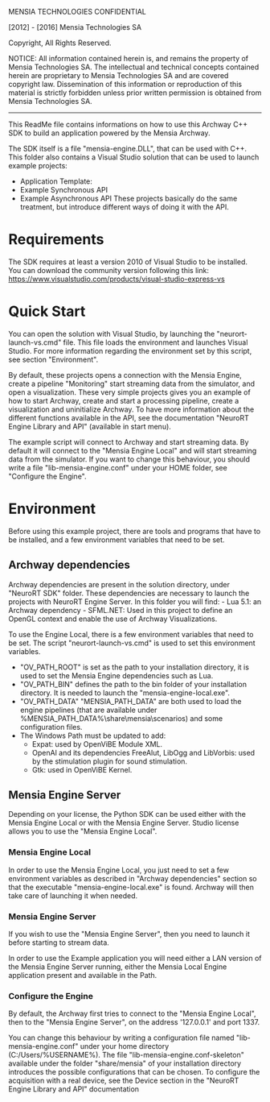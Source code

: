 MENSIA TECHNOLOGIES CONFIDENTIAL

[2012] - [2016] Mensia Technologies SA

Copyright, All Rights Reserved.

NOTICE: All information contained herein is, and remains the
property of Mensia Technologies SA. The intellectual and
technical concepts contained herein are proprietary to Mensia
Technologies SA and are covered copyright law. Dissemination of
this information or reproduction of this material is strictly forbidden unless prior written permission is obtained from
Mensia Technologies SA.

---

This ReadMe file contains informations on how to use this Archway C++ SDK to build an application powered by the Mensia Archway. 

The SDK itself is a file "mensia-engine.DLL", that can be used with C++. This folder also contains a Visual Studio solution that can be used to launch example projects:
- Application Template: 
- Example Synchronous API
- Example Asynchronous API
These projects basically do the same treatment, but introduce different ways of doing it with the API. 

# Requirements

The SDK requires at least a version 2010 of Visual Studio to be installed. You can download the community version following this link: https://www.visualstudio.com/products/visual-studio-express-vs

# Quick Start

You can open the solution with Visual Studio, by launching the "neurort-launch-vs.cmd" file. This file loads the environment and launches Visual Studio. For more information regarding the environment set by this script, see section "Environment".

By default, these projects opens a connection with the Mensia Engine, create a pipeline "Monitoring" start streaming data from the simulator, and open a visualization. These very simple projects gives you an example of how to start Archway, create and start a processing pipeline, create a visualization and uninitialize Archway. To have more information about the different functions available in the API, see the documentation "NeuroRT Engine Library and API" (available in start menu).

The example script will connect to Archway and start streaming data. By default it will connect to the "Mensia Engine Local" and will start streaming data from the simulator. If you want to change this behaviour, you should write a file "lib-mensia-engine.conf" under your HOME folder, see "Configure the Engine".

# Environment

Before using this example project, there are tools and programs that have to be installed, and a few environment variables that need to be set.

## Archway dependencies
Archway dependencies are present in the solution directory, under "NeuroRT SDK" folder. These dependencies are necessary to launch the projects with NeuroRT Engine Server.
In this folder you will find:
	- Lua 5.1: an Archway dependency
	- SFML.NET: Used in this project to define an OpenGL context and enable the use of Archway Visualizations.

To use the  Engine Local, there is a few environment variables that need to be set. The script "neurort-launch-vs.cmd" is used to set this environment variables.
- "OV_PATH_ROOT" is set as the path to your installation directory, it is used to set the Mensia Engine dependencies such as Lua.
- "OV_PATH_BIN" defines the path to the bin folder of your installation directory. It is needed to launch the "mensia-engine-local.exe".
- "OV_PATH_DATA" "MENSIA_PATH_DATA" are both used to load the engine pipelines (that are available under %MENSIA_PATH_DATA%\share\mensia\scenarios) and some configuration files.
- The Windows Path must be updated to add:
	* Expat: used by OpenViBE Module XML.
	* OpenAl and its dependencies FreeAlut, LibOgg and LibVorbis: used by the stimulation plugin for sound stimulation.
	* Gtk: used in OpenViBE Kernel.

## Mensia Engine Server

Depending on your license, the Python SDK can be used either with the Mensia Engine Local or with the Mensia Engine Server.
Studio license allows you to use the "Mensia Engine Local".

### Mensia Engine Local

In order to use the Mensia Engine Local, you just need to set a few environment variables as described in "Archway dependencies" section so that the executable "mensia-engine-local.exe" is found. Archway will then take care of launching it when needed. 

### Mensia Engine Server

If you wish to use the "Mensia Engine Server", then you need to launch it before starting to stream data.

In order to use the Example application you will need either a LAN version of the Mensia Engine Server running, either the Mensia Local Engine application present and available in the Path.

### Configure the Engine

By default, the Archway first tries to connect to the "Mensia Engine Local", then to the "Mensia Engine Server",  on the address '127.0.0.1' and port 1337.

You can change this behaviour by writing a configuration file named "lib-mensia-engine.conf" under your home directory (C:/Users/%USERNAME%). The file "lib-mensia-engine.conf-skeleton" available under the folder "share/mensia" of your installation directory introduces the possible configurations that can be chosen. To configure the acquisition with a real device, see the Device section in the "NeuroRT Engine Library and API" documentation
